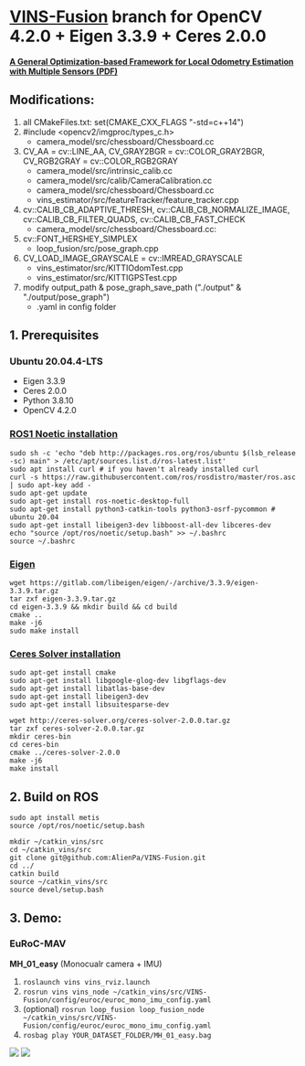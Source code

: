 # [VINS-Fusion](https://github.com/HKUST-Aerial-Robotics/VINS-Fusion) branch for OpenCV 4.2.0 + Eigen 3.3.9 + Ceres 2.0.0 
**[A General Optimization-based Framework for Local Odometry Estimation with Multiple Sensors (PDF)](https://arxiv.org/pdf/1901.03638.pdf)**

## Modifications:
1. all CMakeFiles.txt: set(CMAKE_CXX_FLAGS "-std=c++14")
2. #include <opencv2/imgproc/types_c.h>
   - camera_model/src/chessboard/Chessboard.cc
3. CV_AA = cv::LINE_AA, CV_GRAY2BGR = cv::COLOR_GRAY2BGR, CV_RGB2GRAY = cv::COLOR_RGB2GRAY
   - camera_model/src/intrinsic_calib.cc
   - camera_model/src/calib/CameraCalibration.cc
   - camera_model/src/chessboard/Chessboard.cc
   - vins_estimator/src/featureTracker/feature_tracker.cpp
4. cv::CALIB_CB_ADAPTIVE_THRESH, cv::CALIB_CB_NORMALIZE_IMAGE, cv::CALIB_CB_FILTER_QUADS, cv::CALIB_CB_FAST_CHECK
   - camera_model/src/chessboard/Chessboard.cc:
5. cv::FONT_HERSHEY_SIMPLEX
   - loop_fusion/src/pose_graph.cpp
6. CV_LOAD_IMAGE_GRAYSCALE = cv::IMREAD_GRAYSCALE
   - vins_estimator/src/KITTIOdomTest.cpp
   - vins_estimator/src/KITTIGPSTest.cpp
7. modify output_path & pose_graph_save_path ("./output" & "./output/pose_graph")
   - .yaml in config folder

## 1. Prerequisites
### Ubuntu 20.04.4-LTS
* Eigen 3.3.9
* Ceres 2.0.0
* Python 3.8.10
* OpenCV 4.2.0

### [ROS1 Noetic installation](http://wiki.ros.org/noetic/Installation/Ubuntu)
```
sudo sh -c 'echo "deb http://packages.ros.org/ros/ubuntu $(lsb_release -sc) main" > /etc/apt/sources.list.d/ros-latest.list'
sudo apt install curl # if you haven't already installed curl
curl -s https://raw.githubusercontent.com/ros/rosdistro/master/ros.asc | sudo apt-key add -
sudo apt-get update
sudo apt-get install ros-noetic-desktop-full
sudo apt-get install python3-catkin-tools python3-osrf-pycommon # ubuntu 20.04
sudo apt-get install libeigen3-dev libboost-all-dev libceres-dev
echo "source /opt/ros/noetic/setup.bash" >> ~/.bashrc
source ~/.bashrc
```
### [Eigen](https://eigen.tuxfamily.org/index.php?title=Main_Page)
```
wget https://gitlab.com/libeigen/eigen/-/archive/3.3.9/eigen-3.3.9.tar.gz
tar zxf eigen-3.3.9.tar.gz
cd eigen-3.3.9 && mkdir build && cd build
cmake ..
make -j6
sudo make install
```

### [Ceres Solver installation](http://ceres-solver.org/installation.html)
```
sudo apt-get install cmake 
sudo apt-get install libgoogle-glog-dev libgflags-dev
sudo apt-get install libatlas-base-dev
sudo apt-get install libeigen3-dev
sudo apt-get install libsuitesparse-dev

wget http://ceres-solver.org/ceres-solver-2.0.0.tar.gz
tar zxf ceres-solver-2.0.0.tar.gz
mkdir ceres-bin
cd ceres-bin
cmake ../ceres-solver-2.0.0
make -j6
make install
```
## 2. Build on ROS
```
sudo apt install metis
source /opt/ros/noetic/setup.bash
```
```
mkdir ~/catkin_vins/src
cd ~/catkin_vins/src
git clone git@github.com:AlienPa/VINS-Fusion.git
cd ../
catkin build
source ~/catkin_vins/src
source devel/setup.bash
```

## 3. Demo:
### EuRoC-MAV
**MH_01_easy** (Monocualr camera + IMU)
1. `roslaunch vins vins_rviz.launch`
2. `rosrun vins vins_node ~/catkin_vins/src/VINS-Fusion/config/euroc/euroc_mono_imu_config.yaml`
3. (optional) `rosrun loop_fusion loop_fusion_node ~/catkin_vins/src/VINS-Fusion/config/euroc/euroc_mono_imu_config.yaml`
4. `rosbag play YOUR_DATASET_FOLDER/MH_01_easy.bag`
  
![](https://github.com/rkuo2000/Robotics/blob/gh-pages/images/VINS-Fusion_MH_01_easy.png?raw=true)
![](https://github.com/rkuo2000/Robotics/blob/gh-pages/images/VINS-Fusion-EoRoC-MAV-MH_01_easy.gif?raw=true)

